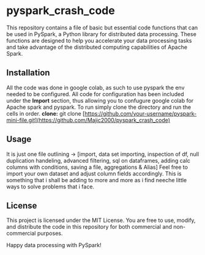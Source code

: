 # pyspark_crash_code
This repository contains a file of basic but essential code functions that can be used in PySpark, a Python library for distributed data processing. These functions are designed to help you accelerate your data processing tasks and take advantage of the distributed computing capabilities of Apache Spark.

## **Installation**

All the code was done in google colab, as such to use pyspark the env needed to be configured. All code for configuration has been included under the **Import** section, thus allowing you to confugure google colab for Apache spark and pyspark. To run simply clone the directory and run the cells in order.
**clone:** git clone [https://github.com/your-username/pyspark-mini-file.git](https://github.com/Majic2000/pyspark_crash_code)

## **Usage**

It is just one file outlining -> [import, data set importing, inspection of df, null duplication handeling, advanced filtering, sql on dataframes, adding calc columns with conditions, saving a file, aggregations & Alias]
Feel free to import your own dataset and adjust column fields accordingly.
This is something that i shall be adding to more and more as i find neeche little ways to solve problems that i face.

## **License**

This project is licensed under the MIT License. You are free to use, modify, and distribute the code in this repository for both commercial and non-commercial purposes.

Happy data processing with PySpark!
